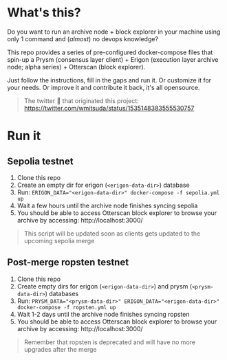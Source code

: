 # What's this?

Do you want to run an archive node + block explorer in your machine using only 1 command and (_almost_) no devops knowledge?

This repo provides a series of pre-configured docker-compose files that spin-up a Prysm (consensus layer client) + Erigon (execution layer archive node; alpha series) + Otterscan (block explorer).

Just follow the instructions, fill in the gaps and run it. Or customize it for your needs. Or improve it and contribute it back, it's all opensource.

> The twitter 🧵 that originated this project: https://twitter.com/wmitsuda/status/1535148383555530757

# Run it

## Sepolia testnet

1. Clone this repo
2. Create an empty dir for erigon (`<erigon-data-dir>`) database
3. Run: `ERIGON_DATA="<erigon-data-dir>" docker-compose -f sepolia.yml up`
4. Wait a few hours until the archive node finishes syncing sepolia
5. You should be able to access Otterscan block explorer to browse your archive by accessing: http://localhost:3000/

> This script will be updated soon as clients gets updated to the upcoming sepolia merge

## Post-merge ropsten testnet

1. Clone this repo
2. Create empty dirs for erigon (`<erigon-data-dir>`) and prysm (`<prysm-data-dir>`) databases
3. Run: `PRYSM_DATA="<prysm-data-dir>" ERIGON_DATA="<erigon-data-dir>" docker-compose -f ropsten.yml up`
4. Wait 1-2 days until the archive node finishes syncing ropsten
5. You should be able to access Otterscan block explorer to browse your archive by accessing: http://localhost:3000/

> Remember that ropsten is deprecated and will have no more upgrades after the merge
